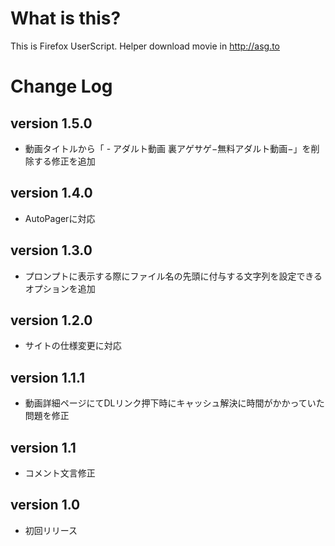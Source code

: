 # What is this?
This is Firefox UserScript.
Helper download movie in http://asg.to

# Change Log
## version 1.5.0
- 動画タイトルから「 - アダルト動画 裏アゲサゲ−無料アダルト動画−」を削除する修正を追加 

## version 1.4.0
- AutoPagerに対応

## version 1.3.0
- プロンプトに表示する際にファイル名の先頭に付与する文字列を設定できるオプションを追加

## version 1.2.0
- サイトの仕様変更に対応

## version 1.1.1
- 動画詳細ページにてDLリンク押下時にキャッシュ解決に時間がかかっていた問題を修正

## version 1.1
- コメント文言修正

## version 1.0
- 初回リリース
